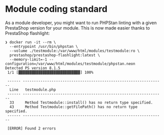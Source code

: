 # Module coding standard

As a module developer, you might want to run PHPStan linting with a given PrestaShop version for your module.
This is now made easier thanks to PrestaShop flashlight:

```
❯ docker run -it --rm \
  --entrypoint /usr/bin/phpstan \
  --volume ./testmodule:/var/www/html/modules/testmodule:ro \
  prestashop/prestashop-flashlight:latest \
  --memory-limit=-1 --configuration=/var/www/html/modules/testmodule/phpstan.neon
Detected PS version 8.1.5
 1/1 [▓▓▓▓▓▓▓▓▓▓▓▓▓▓▓▓▓▓▓▓▓▓▓▓▓▓▓▓] 100%

 ------ ----------------------------------------------------------------
  Line   testmodule.php
 ------ ----------------------------------------------------------------
  33     Method Testmodule::install() has no return type specified.
  43     Method Testmodule::getFilePath() has no return type specified.
 ------ ----------------------------------------------------------------

 [ERROR] Found 2 errors
```
